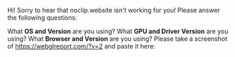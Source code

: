 Hi! Sorry to hear that noclip.website isn't working for you! Please answer the following questions:

What **OS and Version** are you using?
What **GPU and Driver Version** are you using?
What **Browser and Version** are you using?
Please take a screenshot of https://webglreport.com/?v=2 and paste it here:
